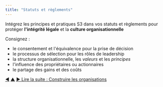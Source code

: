 ```yaml
---
title: "Statuts et règlements"
---
```



Intégrez les principes et pratiques S3 dans vos statuts et règlements pour protéger <strong>l'intégrité légale</strong> et la <strong>culture organisationnelle</strong>

Consignez :

- le consentement et l'équivalence pour la prise de décision
- le processus de sélection pour les rôles de leadership
- la structure organisationnelle, les <dfn data-info="Valeurs: Principes importants qui guident le comportement. A ne pas confondre avec “valeur“ (singulier) dans le contexte d&#x27;un driver.">valeurs</dfn> et les <dfn data-info="Principe: Une idée ou une règle de base qui guide le comportement, ou explique ou contrôle comment quelque chose se déroule ou fonctionne.">principes</dfn>
- l'influence des propriétaires ou actionnaires
- le partage des gains et des coûts

<div class="bottom-nav">
<a href="support-role.html" title="Retour à : Rôle de soutien">◀</a> <a href="enablers-of-collaboration.html" title="Remonter: Catalyser la collaboration">▲</a> <a href="building-organizations.html" title="Lire la suite : Construire les organisations">▶ Lire la suite : Construire les organisations</a>
</div>


<script type="text/javascript">
Mousetrap.bind('g n', function() {
    window.location.href = 'building-organizations.html';
    return false;
});
</script>

